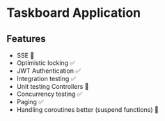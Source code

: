 # Taskboard Application

## Features

- SSE 🚧
- Optimistic locking ✅
- JWT Authentication ✅
- Integration testing ✅
- Unit testing Controllers 🚧
- Concurrency testing ✅
- Paging ✅
- Handling coroutines better (suspend functions) 🚧